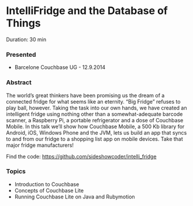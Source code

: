 IntelliFridge and the Database of Things
========================================

Duration: 30 min

### Presented

- Barcelone Couchbase UG - 12.9.2014

### Abstract
The world’s great thinkers have been promising us the dream of a connected
fridge for what seems like an eternity. “Big Fridge” refuses to play ball,
however. Taking the task into our own hands, we have created an intelligent
fridge using nothing other than a somewhat-adequate barcode scanner, a Raspberry
Pi, a portable refrigerator and a dose of Couchbase Mobile. In this talk we’ll
show how Couchbase Mobile, a 500 Kb library for Android, iOS, Windows Phone and
the JVM, lets us build an app that syncs to and from our fridge to a shopping
list app on mobile devices. Take that major fridge manufacturers!

Find the code: https://github.com/sideshowcoder/intelli_fridge

### Topics

- Introduction to Couchbase
- Concepts of Couchbase Lite
- Running Couchbase Lite on Java and Rubymotion

